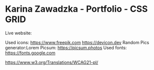 # Karina Zawadzka - Portfolio - CSS GRID

Live website:

Used icons: https://www.freepik.com https://devicon.dev
Random Pics generator:Lorem Picsum: https://picsum.photos
Used fonts: https://fonts.google.com

https://www.w3.org/Translations/WCAG21-pl/
